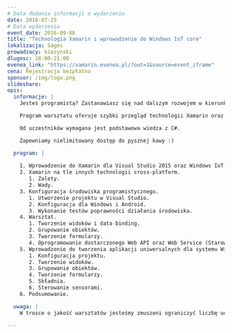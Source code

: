 ```yaml
---
# Data dodania informacji o wydarzeniu
date: 2016-07-25
# Data wydarzenia
event_date: 2016-09-08
title: "Technologia Xamarin i wprowadzenie do Windows IoT core"
lokalizacja: Sages
prowadzacy: kiezynski
dlugosc: 18:00-21:00
evenea_link: "https://xamarin.evenea.pl/?out=1&source=event_iframe"
cena: Rejestracja bezpłatna
sponsor: /img/logo.png
slideshare:
opis:
  informacje: |
    Jesteś programistą? Zastanawiasz się nad dalszym rozwojem w kierunku aplikacji mobilnych? Zrób pierwszy krok w kierunku poznania technologii Xamarin oraz systemu Windows IoT i weź udział w 3-godzinnych warsztatach.

    Program warsztatu oferuje szybki przegląd technologii Xamarin oraz programowania aplikacji uniwersalnych na system Windows IoT. Oprócz prezentacji, dla uczestników jest przygotowany warsztat, gdzie w praktyce będą mieli okazję samodzielnie wykonać przygotowane zadania.

    Od uczestników wymagana jest podstawowa wiedza z C#.

    Zapewniamy nielimitowany dostęp do pysznej kawy :)

  program: |
    
    1. Wprowadzenie do Xamarin dla Visual Studio 2015 oraz Windows IoT.
    2. Xamarin na tle innych technologii cross-platform.
       1. Zalety.
       2. Wady.
    3. Konfiguracja środowiska programistycznego.
       1. Utworzenie projektu w Visual Studio.
       2. Konfiguracja dla Windows i Android.
       3. Wykonanie testów poprawności działania środowiska.
    4. Warsztat.
       1. Tworzenie widoków i data binding.
       2. Grupowanie obiektów.
       3. Tworzenie formularzy.
       4. Oprogramowanie dostarczonego Web API oraz Web Service (Starowanie urządzeniem z systemem Windows IoT).
    5. Wprowadzenie do tworzenia aplikacji uniwersalnych dla systemu Windows IoT.
       1. Konfiguracja projektu.
       2. Tworzenie widoków.
       3. Grupowanie obiektów.
       4. Tworzenie formularzy.
       5. Składnia.
       6. Sterowanie sensorami.
    6. Podsumowanie.

  uwaga: |
    W trosce o jakość warsztatów jesteśmy zmuszeni ograniczyć liczbę uczestników. **Kwalifikacja odbywa się na podstawie odpowiedzi udzielonych w formularzu zgłoszeniowym oraz - w dalszym kroku - kolejności zgłoszeń.** Potwierdzenie udziału w warsztatach wraz z instrukcją przygotowania środowiska otrzymasz najpóźniej na 7 dni przed planowaną datą wydarzenia.

---
```

